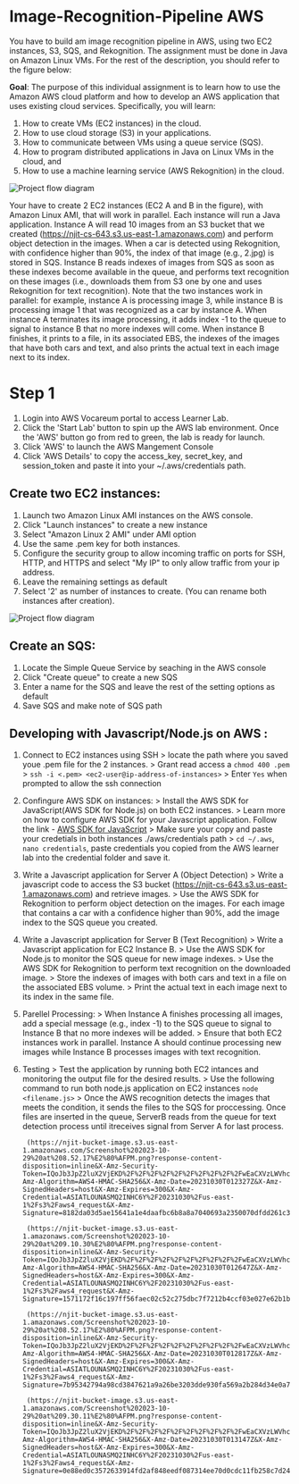 # Image-Recognition-Pipeline AWS

You have to build am image recognition pipeline in AWS, using two EC2 instances, S3, SQS, and Rekognition. The assignment must be done in Java on Amazon Linux VMs. For the rest of the description, you should refer to the figure below:

**Goal**: The purpose of this individual assignment is to learn how to use the Amazon AWS cloud platform and how to develop an AWS application that uses existing cloud services. Specifically, you will learn:
1. How to create VMs (EC2 instances) in the cloud.
2. How to use cloud storage (S3) in your applications.
3. How to communicate between VMs using a queue service (SQS).
4. How to program distributed applications in Java on Linux VMs in the cloud, and
5. How to use a machine learning service (AWS Rekognition) in the cloud.

![Project flow diagram](https://njit-bucket-image.s3.us-east-1.amazonaws.com/Screenshot%202023-10-29%20at%207.26.35%E2%80%AFPM.png?response-content-disposition=inline&X-Amz-Security-Token=IQoJb3JpZ2luX2VjEKD%2F%2F%2F%2F%2F%2F%2F%2F%2F%2FwEaCXVzLWVhc3QtMSJIMEYCIQDVILWPw5aXTbZHE726Av5nmOuuNp6UqFDRTj%2FAr4yibwIhAIRtyArbL6nsjgQXHGr2BjK5JYB9z9hJ%2BPOLoySEmJYaKogDCMn%2F%2F%2F%2F%2F%2F%2F%2F%2F%2FwEQABoMMjMwNzYzMDcwNjE3IgxFuGQIPM%2B4l1C3kT0q3AKA0g9%2BPatrwFOfAbByFyegffpbeQxE7J%2B6GQRpB69qWKFfIBcFA0OVu9T3w3ZRlaCRebtXCT82BcQCf4UrGZ04ejogSZdG9MJNZry5jb01Z7qNXU8i7gNbSKbnwnVpUcwV1MHKfPE6BEv21IjBXdqNorQf6vlPGD%2Fd8i7HJGSnjstPHIg1R%2Bf3esdIWGCDLlJx5R8I%2BzrSjLATLKioilgEVyODs6aFq%2BW3fTZv40UfvJ635Ixonq5COI6thEtWeCLi6CUeRlGPMLXRdTNNmbs2%2FpSV3q5WaIVG1nmLN8shH2J7Q%2FhWdu%2Bb97%2FF3izlpUvmxRszV2oO5hmfvZBTjNHObRKIB59Z17RaLhlSjfoito0G68aO%2FfM30oaR06KfPfqF4dDobQ7wZ%2B%2FUTKmxovv63I%2BLfCPdYkDkD1P%2FVHQ7AKj7SNWjq3HzJ9W6tVyR4%2BLOISjlmNdvO%2FiLunMwmfP6qQY6sgILe5qIKFQf3lAeQLAmGm%2BTzuGpUhrQutS1Pn7CnmR0AOmj%2B13RxuBl1YQdHouVz54uyOFc6ziJGC1Dx2qXrsoOia4%2FKyPi4J4chMW5vXAVD%2BkgtdIiE05KHUnAqiEER069OOlYYlwhSTl54YaeeO5%2FqPVgGmNWX3Ktg48xC7uOH6SEu%2Fl46iN7nqYPpCVrIzd9xGP3uB3HB82S27btfYzE6m67M1iu6ffZtSTv6rU8jfHfsrsDhCbwBM5e4%2Fn9yyfrXIQsEgM1URvaRZtprXX1zXcO0uzkXw%2BAIUZI7wl4Nmc0ICtWYCq4hOXTEqDmwgEER%2BZ7jS6xKwHEDybYRCKU%2FTtDP6X7a7r6HUnxH%2FUxvNI9%2FcXjxsyEowQ8szcUqUZMNPp22epRT7A05huHqMppzAk%3D&X-Amz-Algorithm=AWS4-HMAC-SHA256&X-Amz-Date=20231030T002708Z&X-Amz-SignedHeaders=host&X-Amz-Expires=300&X-Amz-Credential=ASIATLOUNASMQ2INHC6Y%2F20231030%2Fus-east-1%2Fs3%2Faws4_request&X-Amz-Signature=4abcc64a3061d9a7b903a5a6e9198fff2c7586b6804becc8aa757855e396b69e)

Your have to create 2 EC2 instances (EC2 A and B in the figure), with Amazon Linux AMI, that will work in parallel. Each instance will run a Java application. Instance A will read 10 images from an S3 bucket that we created (https://njit-cs-643.s3.us-east-1.amazonaws.com) and perform object detection in the images. When a car is detected using Rekognition, with confidence higher than 90%, the index of that image (e.g., 2.jpg) is stored in SQS. Instance B reads indexes of images from SQS as soon as these indexes become available in the queue, and performs text recognition on these images (i.e., downloads them from S3 one by one and uses Rekognition for text recognition). Note that the two instances work in parallel: for example, instance A is processing image 3, while instance B is processing image 1 that was recognized as a car by instance A. When instance A terminates its image processing, it adds index -1 to the queue to signal to instance B that no more indexes will come. When instance B finishes, it prints to a file, in its associated EBS, the indexes of the images that have both cars and text, and also prints the actual text in each image next to its index.


# Step 1

1. Login into AWS Vocareum portal to access Learner Lab. 
2. Click the 'Start Lab' button to spin up the AWS lab environment. Once the 'AWS' button go from red to green, the lab is ready for launch. 
3. Click 'AWS' to launch the AWS Mangement Console
4. Click 'AWS Details' to copy the access_key, secret_key, and session_token and paste it into your ~/.aws/credentials path. 

## Create two EC2 instances: 

1. Launch two Amazon Linux AMI instances on the AWS console.
2. Click "Launch instances" to create a new instance
3. Select "Amazon Linux 2 AMI" under AMI option
4. Use the same .pem key for both instances.
5. Configure the security group to allow incoming traffic on ports for SSH, HTTP, and HTTPS and select "My IP" to only allow traffic from your ip address. 
6. Leave the remaining settings as default
7. Select '2' as number of instances to create. (You can rename both instances after creation).

![Project flow diagram](https://njit-bucket-image.s3.us-east-1.amazonaws.com/Screenshot%202023-10-29%20at%208.24.45%E2%80%AFPM.png?response-content-disposition=inline&X-Amz-Security-Token=IQoJb3JpZ2luX2VjEKD%2F%2F%2F%2F%2F%2F%2F%2F%2F%2FwEaCXVzLWVhc3QtMSJIMEYCIQDVILWPw5aXTbZHE726Av5nmOuuNp6UqFDRTj%2FAr4yibwIhAIRtyArbL6nsjgQXHGr2BjK5JYB9z9hJ%2BPOLoySEmJYaKogDCMn%2F%2F%2F%2F%2F%2F%2F%2F%2F%2FwEQABoMMjMwNzYzMDcwNjE3IgxFuGQIPM%2B4l1C3kT0q3AKA0g9%2BPatrwFOfAbByFyegffpbeQxE7J%2B6GQRpB69qWKFfIBcFA0OVu9T3w3ZRlaCRebtXCT82BcQCf4UrGZ04ejogSZdG9MJNZry5jb01Z7qNXU8i7gNbSKbnwnVpUcwV1MHKfPE6BEv21IjBXdqNorQf6vlPGD%2Fd8i7HJGSnjstPHIg1R%2Bf3esdIWGCDLlJx5R8I%2BzrSjLATLKioilgEVyODs6aFq%2BW3fTZv40UfvJ635Ixonq5COI6thEtWeCLi6CUeRlGPMLXRdTNNmbs2%2FpSV3q5WaIVG1nmLN8shH2J7Q%2FhWdu%2Bb97%2FF3izlpUvmxRszV2oO5hmfvZBTjNHObRKIB59Z17RaLhlSjfoito0G68aO%2FfM30oaR06KfPfqF4dDobQ7wZ%2B%2FUTKmxovv63I%2BLfCPdYkDkD1P%2FVHQ7AKj7SNWjq3HzJ9W6tVyR4%2BLOISjlmNdvO%2FiLunMwmfP6qQY6sgILe5qIKFQf3lAeQLAmGm%2BTzuGpUhrQutS1Pn7CnmR0AOmj%2B13RxuBl1YQdHouVz54uyOFc6ziJGC1Dx2qXrsoOia4%2FKyPi4J4chMW5vXAVD%2BkgtdIiE05KHUnAqiEER069OOlYYlwhSTl54YaeeO5%2FqPVgGmNWX3Ktg48xC7uOH6SEu%2Fl46iN7nqYPpCVrIzd9xGP3uB3HB82S27btfYzE6m67M1iu6ffZtSTv6rU8jfHfsrsDhCbwBM5e4%2Fn9yyfrXIQsEgM1URvaRZtprXX1zXcO0uzkXw%2BAIUZI7wl4Nmc0ICtWYCq4hOXTEqDmwgEER%2BZ7jS6xKwHEDybYRCKU%2FTtDP6X7a7r6HUnxH%2FUxvNI9%2FcXjxsyEowQ8szcUqUZMNPp22epRT7A05huHqMppzAk%3D&X-Amz-Algorithm=AWS4-HMAC-SHA256&X-Amz-Date=20231030T002740Z&X-Amz-SignedHeaders=host&X-Amz-Expires=300&X-Amz-Credential=ASIATLOUNASMQ2INHC6Y%2F20231030%2Fus-east-1%2Fs3%2Faws4_request&X-Amz-Signature=59db7a3560ee77bd203776696549e91ae9c0d35f14ebff59cb454f0cd38869b8)

## Create an SQS: 

1. Locate the Simple Queue Service by seaching in the AWS console
2. Click "Create queue" to create a new SQS
3. Enter a name for the SQS and leave the rest of the setting options as default
4. Save SQS and make note of SQS path


## Developing with Javascript/Node.js on AWS :

1. Connect to EC2 instances using SSH 
    	> locate the path where you saved youe .pem file for the 2 instances. 
        >  Grant read access a  `chmod 400 .pem` 
        >  `ssh -i <.pem> <ec2-user@ip-address-of-instances>` 
        >  Enter `Yes` when prompted to allow the ssh connection

2. Confingure AWS SDK on instances: 
        > Install the AWS SDK for JavaScript(AWS SDK for Node.js) on both EC2 instances.
        > Learn more on how to configure AWS SDK for your Javascript application. Follow the link - [AWS SDK for JavaScript](https://aws.amazon.com/sdk-for-javascript/ )
        > Make sure your copy and paste your credetials in both instances ./aws/credentials path
        > `cd ~/.aws`, `nano credentials`, paste credentials you copied from the AWS learner lab into the credential folder and save it.

3. Write a Javascript application for Server A (Object Detection)
        > Write a javascript code to access the S3 bucket (https://njit-cs-643.s3.us-east-1.amazonaws.com) and retrieve images.
        > Use the AWS SDK for Rekognition to perform object detection on the images. For each image that contains a car with a confidence higher than 90%, add the image index to the SQS queue you created.

4. Write a Javascript application for Server B (Text Recognition)
        > Write a Javascript application for EC2 Instance B.
        > Use the AWS SDK for Node.js to monitor the SQS queue for new image indexes.
        > Use the AWS SDK for Rekognition to perform text recognition on the downloaded image.
        > Store the indexes of images with both cars and text in a file on the associated EBS volume.
        > Print the actual text in each image next to its index in the same file.

5. Parellel Processing: 
        > When Instance A finishes processing all images, add a special message (e.g., index -1) to the SQS queue to signal to Instance B that no more indexes will be added.
        > Ensure that both EC2 instances work in parallel. Instance A should continue processing new images while Instance B processes images with text recognition.

6. Testing 
        > Test the application by running both EC2 intances and monitoring the output file for the desired results. 
        > Use the following command to run both node.js application on EC2 instances `node <filename.js>`
        > Once the AWS recognition detects the images that meets the condition, it sends the files to the SQS for proccessing. Once files are inserted in the queue, ServerB reads from the queue for text detection process until itreceives signal from Server A for last process. 
        
        (https://njit-bucket-image.s3.us-east-1.amazonaws.com/Screenshot%202023-10-29%20at%208.52.17%E2%80%AFPM.png?response-content-disposition=inline&X-Amz-Security-Token=IQoJb3JpZ2luX2VjEKD%2F%2F%2F%2F%2F%2F%2F%2F%2F%2FwEaCXVzLWVhc3QtMSJIMEYCIQDVILWPw5aXTbZHE726Av5nmOuuNp6UqFDRTj%2FAr4yibwIhAIRtyArbL6nsjgQXHGr2BjK5JYB9z9hJ%2BPOLoySEmJYaKogDCMn%2F%2F%2F%2F%2F%2F%2F%2F%2F%2FwEQABoMMjMwNzYzMDcwNjE3IgxFuGQIPM%2B4l1C3kT0q3AKA0g9%2BPatrwFOfAbByFyegffpbeQxE7J%2B6GQRpB69qWKFfIBcFA0OVu9T3w3ZRlaCRebtXCT82BcQCf4UrGZ04ejogSZdG9MJNZry5jb01Z7qNXU8i7gNbSKbnwnVpUcwV1MHKfPE6BEv21IjBXdqNorQf6vlPGD%2Fd8i7HJGSnjstPHIg1R%2Bf3esdIWGCDLlJx5R8I%2BzrSjLATLKioilgEVyODs6aFq%2BW3fTZv40UfvJ635Ixonq5COI6thEtWeCLi6CUeRlGPMLXRdTNNmbs2%2FpSV3q5WaIVG1nmLN8shH2J7Q%2FhWdu%2Bb97%2FF3izlpUvmxRszV2oO5hmfvZBTjNHObRKIB59Z17RaLhlSjfoito0G68aO%2FfM30oaR06KfPfqF4dDobQ7wZ%2B%2FUTKmxovv63I%2BLfCPdYkDkD1P%2FVHQ7AKj7SNWjq3HzJ9W6tVyR4%2BLOISjlmNdvO%2FiLunMwmfP6qQY6sgILe5qIKFQf3lAeQLAmGm%2BTzuGpUhrQutS1Pn7CnmR0AOmj%2B13RxuBl1YQdHouVz54uyOFc6ziJGC1Dx2qXrsoOia4%2FKyPi4J4chMW5vXAVD%2BkgtdIiE05KHUnAqiEER069OOlYYlwhSTl54YaeeO5%2FqPVgGmNWX3Ktg48xC7uOH6SEu%2Fl46iN7nqYPpCVrIzd9xGP3uB3HB82S27btfYzE6m67M1iu6ffZtSTv6rU8jfHfsrsDhCbwBM5e4%2Fn9yyfrXIQsEgM1URvaRZtprXX1zXcO0uzkXw%2BAIUZI7wl4Nmc0ICtWYCq4hOXTEqDmwgEER%2BZ7jS6xKwHEDybYRCKU%2FTtDP6X7a7r6HUnxH%2FUxvNI9%2FcXjxsyEowQ8szcUqUZMNPp22epRT7A05huHqMppzAk%3D&X-Amz-Algorithm=AWS4-HMAC-SHA256&X-Amz-Date=20231030T012327Z&X-Amz-SignedHeaders=host&X-Amz-Expires=300&X-Amz-Credential=ASIATLOUNASMQ2INHC6Y%2F20231030%2Fus-east-1%2Fs3%2Faws4_request&X-Amz-Signature=8182da03d5ae15641a1e4daafbc6b8a8a7040693a2350070dfdd261c38155947)

        (https://njit-bucket-image.s3.us-east-1.amazonaws.com/Screenshot%202023-10-29%20at%209.10.30%E2%80%AFPM.png?response-content-disposition=inline&X-Amz-Security-Token=IQoJb3JpZ2luX2VjEKD%2F%2F%2F%2F%2F%2F%2F%2F%2F%2FwEaCXVzLWVhc3QtMSJIMEYCIQDVILWPw5aXTbZHE726Av5nmOuuNp6UqFDRTj%2FAr4yibwIhAIRtyArbL6nsjgQXHGr2BjK5JYB9z9hJ%2BPOLoySEmJYaKogDCMn%2F%2F%2F%2F%2F%2F%2F%2F%2F%2FwEQABoMMjMwNzYzMDcwNjE3IgxFuGQIPM%2B4l1C3kT0q3AKA0g9%2BPatrwFOfAbByFyegffpbeQxE7J%2B6GQRpB69qWKFfIBcFA0OVu9T3w3ZRlaCRebtXCT82BcQCf4UrGZ04ejogSZdG9MJNZry5jb01Z7qNXU8i7gNbSKbnwnVpUcwV1MHKfPE6BEv21IjBXdqNorQf6vlPGD%2Fd8i7HJGSnjstPHIg1R%2Bf3esdIWGCDLlJx5R8I%2BzrSjLATLKioilgEVyODs6aFq%2BW3fTZv40UfvJ635Ixonq5COI6thEtWeCLi6CUeRlGPMLXRdTNNmbs2%2FpSV3q5WaIVG1nmLN8shH2J7Q%2FhWdu%2Bb97%2FF3izlpUvmxRszV2oO5hmfvZBTjNHObRKIB59Z17RaLhlSjfoito0G68aO%2FfM30oaR06KfPfqF4dDobQ7wZ%2B%2FUTKmxovv63I%2BLfCPdYkDkD1P%2FVHQ7AKj7SNWjq3HzJ9W6tVyR4%2BLOISjlmNdvO%2FiLunMwmfP6qQY6sgILe5qIKFQf3lAeQLAmGm%2BTzuGpUhrQutS1Pn7CnmR0AOmj%2B13RxuBl1YQdHouVz54uyOFc6ziJGC1Dx2qXrsoOia4%2FKyPi4J4chMW5vXAVD%2BkgtdIiE05KHUnAqiEER069OOlYYlwhSTl54YaeeO5%2FqPVgGmNWX3Ktg48xC7uOH6SEu%2Fl46iN7nqYPpCVrIzd9xGP3uB3HB82S27btfYzE6m67M1iu6ffZtSTv6rU8jfHfsrsDhCbwBM5e4%2Fn9yyfrXIQsEgM1URvaRZtprXX1zXcO0uzkXw%2BAIUZI7wl4Nmc0ICtWYCq4hOXTEqDmwgEER%2BZ7jS6xKwHEDybYRCKU%2FTtDP6X7a7r6HUnxH%2FUxvNI9%2FcXjxsyEowQ8szcUqUZMNPp22epRT7A05huHqMppzAk%3D&X-Amz-Algorithm=AWS4-HMAC-SHA256&X-Amz-Date=20231030T012647Z&X-Amz-SignedHeaders=host&X-Amz-Expires=300&X-Amz-Credential=ASIATLOUNASMQ2INHC6Y%2F20231030%2Fus-east-1%2Fs3%2Faws4_request&X-Amz-Signature=1571172f16c197ff56faec02c52c275dbc7f7212b4ccf03e027e62b1bcf5bc32)

        (https://njit-bucket-image.s3.us-east-1.amazonaws.com/Screenshot%202023-10-29%20at%208.52.17%E2%80%AFPM.png?response-content-disposition=inline&X-Amz-Security-Token=IQoJb3JpZ2luX2VjEKD%2F%2F%2F%2F%2F%2F%2F%2F%2F%2FwEaCXVzLWVhc3QtMSJIMEYCIQDVILWPw5aXTbZHE726Av5nmOuuNp6UqFDRTj%2FAr4yibwIhAIRtyArbL6nsjgQXHGr2BjK5JYB9z9hJ%2BPOLoySEmJYaKogDCMn%2F%2F%2F%2F%2F%2F%2F%2F%2F%2FwEQABoMMjMwNzYzMDcwNjE3IgxFuGQIPM%2B4l1C3kT0q3AKA0g9%2BPatrwFOfAbByFyegffpbeQxE7J%2B6GQRpB69qWKFfIBcFA0OVu9T3w3ZRlaCRebtXCT82BcQCf4UrGZ04ejogSZdG9MJNZry5jb01Z7qNXU8i7gNbSKbnwnVpUcwV1MHKfPE6BEv21IjBXdqNorQf6vlPGD%2Fd8i7HJGSnjstPHIg1R%2Bf3esdIWGCDLlJx5R8I%2BzrSjLATLKioilgEVyODs6aFq%2BW3fTZv40UfvJ635Ixonq5COI6thEtWeCLi6CUeRlGPMLXRdTNNmbs2%2FpSV3q5WaIVG1nmLN8shH2J7Q%2FhWdu%2Bb97%2FF3izlpUvmxRszV2oO5hmfvZBTjNHObRKIB59Z17RaLhlSjfoito0G68aO%2FfM30oaR06KfPfqF4dDobQ7wZ%2B%2FUTKmxovv63I%2BLfCPdYkDkD1P%2FVHQ7AKj7SNWjq3HzJ9W6tVyR4%2BLOISjlmNdvO%2FiLunMwmfP6qQY6sgILe5qIKFQf3lAeQLAmGm%2BTzuGpUhrQutS1Pn7CnmR0AOmj%2B13RxuBl1YQdHouVz54uyOFc6ziJGC1Dx2qXrsoOia4%2FKyPi4J4chMW5vXAVD%2BkgtdIiE05KHUnAqiEER069OOlYYlwhSTl54YaeeO5%2FqPVgGmNWX3Ktg48xC7uOH6SEu%2Fl46iN7nqYPpCVrIzd9xGP3uB3HB82S27btfYzE6m67M1iu6ffZtSTv6rU8jfHfsrsDhCbwBM5e4%2Fn9yyfrXIQsEgM1URvaRZtprXX1zXcO0uzkXw%2BAIUZI7wl4Nmc0ICtWYCq4hOXTEqDmwgEER%2BZ7jS6xKwHEDybYRCKU%2FTtDP6X7a7r6HUnxH%2FUxvNI9%2FcXjxsyEowQ8szcUqUZMNPp22epRT7A05huHqMppzAk%3D&X-Amz-Algorithm=AWS4-HMAC-SHA256&X-Amz-Date=20231030T012817Z&X-Amz-SignedHeaders=host&X-Amz-Expires=300&X-Amz-Credential=ASIATLOUNASMQ2INHC6Y%2F20231030%2Fus-east-1%2Fs3%2Faws4_request&X-Amz-Signature=7b95342794a98cd3847621a9a26be3203dde930fa569a2b284d34e0a74cf654b)
        
        (https://njit-bucket-image.s3.us-east-1.amazonaws.com/Screenshot%202023-10-29%20at%209.30.11%E2%80%AFPM.png?response-content-disposition=inline&X-Amz-Security-Token=IQoJb3JpZ2luX2VjEKD%2F%2F%2F%2F%2F%2F%2F%2F%2F%2FwEaCXVzLWVhc3QtMSJIMEYCIQDVILWPw5aXTbZHE726Av5nmOuuNp6UqFDRTj%2FAr4yibwIhAIRtyArbL6nsjgQXHGr2BjK5JYB9z9hJ%2BPOLoySEmJYaKogDCMn%2F%2F%2F%2F%2F%2F%2F%2F%2F%2FwEQABoMMjMwNzYzMDcwNjE3IgxFuGQIPM%2B4l1C3kT0q3AKA0g9%2BPatrwFOfAbByFyegffpbeQxE7J%2B6GQRpB69qWKFfIBcFA0OVu9T3w3ZRlaCRebtXCT82BcQCf4UrGZ04ejogSZdG9MJNZry5jb01Z7qNXU8i7gNbSKbnwnVpUcwV1MHKfPE6BEv21IjBXdqNorQf6vlPGD%2Fd8i7HJGSnjstPHIg1R%2Bf3esdIWGCDLlJx5R8I%2BzrSjLATLKioilgEVyODs6aFq%2BW3fTZv40UfvJ635Ixonq5COI6thEtWeCLi6CUeRlGPMLXRdTNNmbs2%2FpSV3q5WaIVG1nmLN8shH2J7Q%2FhWdu%2Bb97%2FF3izlpUvmxRszV2oO5hmfvZBTjNHObRKIB59Z17RaLhlSjfoito0G68aO%2FfM30oaR06KfPfqF4dDobQ7wZ%2B%2FUTKmxovv63I%2BLfCPdYkDkD1P%2FVHQ7AKj7SNWjq3HzJ9W6tVyR4%2BLOISjlmNdvO%2FiLunMwmfP6qQY6sgILe5qIKFQf3lAeQLAmGm%2BTzuGpUhrQutS1Pn7CnmR0AOmj%2B13RxuBl1YQdHouVz54uyOFc6ziJGC1Dx2qXrsoOia4%2FKyPi4J4chMW5vXAVD%2BkgtdIiE05KHUnAqiEER069OOlYYlwhSTl54YaeeO5%2FqPVgGmNWX3Ktg48xC7uOH6SEu%2Fl46iN7nqYPpCVrIzd9xGP3uB3HB82S27btfYzE6m67M1iu6ffZtSTv6rU8jfHfsrsDhCbwBM5e4%2Fn9yyfrXIQsEgM1URvaRZtprXX1zXcO0uzkXw%2BAIUZI7wl4Nmc0ICtWYCq4hOXTEqDmwgEER%2BZ7jS6xKwHEDybYRCKU%2FTtDP6X7a7r6HUnxH%2FUxvNI9%2FcXjxsyEowQ8szcUqUZMNPp22epRT7A05huHqMppzAk%3D&X-Amz-Algorithm=AWS4-HMAC-SHA256&X-Amz-Date=20231030T013147Z&X-Amz-SignedHeaders=host&X-Amz-Expires=300&X-Amz-Credential=ASIATLOUNASMQ2INHC6Y%2F20231030%2Fus-east-1%2Fs3%2Faws4_request&X-Amz-Signature=0e88ed0c3572633914fd2af848eedf087314ee70d0cdc11fb258c7d245239048)
        




        


        



        



